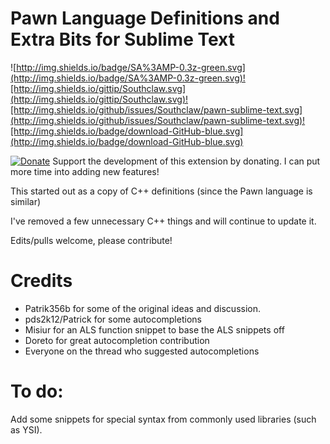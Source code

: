 # Pawn Language Definitions and Extra Bits for Sublime Text

![http://img.shields.io/badge/SA%3AMP-0.3z-green.svg](http://img.shields.io/badge/SA%3AMP-0.3z-green.svg)![http://img.shields.io/gittip/Southclaw.svg](http://img.shields.io/gittip/Southclaw.svg)![http://img.shields.io/github/issues/Southclaw/pawn-sublime-text.svg](http://img.shields.io/github/issues/Southclaw/pawn-sublime-text.svg)![http://img.shields.io/badge/download-GitHub-blue.svg](http://img.shields.io/badge/download-GitHub-blue.svg)

[![Donate](https://www.paypalobjects.com/en_GB/i/btn/btn_donate_SM.gif)](https://www.paypal.com/cgi-bin/webscr?cmd=_s-xclick&hosted_button_id=M7WJU7YN8PKGQ) Support the development of this extension by donating. I can put more time into adding new features!

This started out as a copy of C++ definitions (since the Pawn language is similar)

I've removed a few unnecessary C++ things and will continue to update it.

Edits/pulls welcome, please contribute!


# Credits

- Patrik356b for some of the original ideas and discussion.
- pds2k12/Patrick for some autocompletions
- Misiur for an ALS function snippet to base the ALS snippets off
- Doreto for great autocompletion contribution
- Everyone on the thread who suggested autocompletions


# To do:

Add some snippets for special syntax from commonly used libraries (such as YSI).

